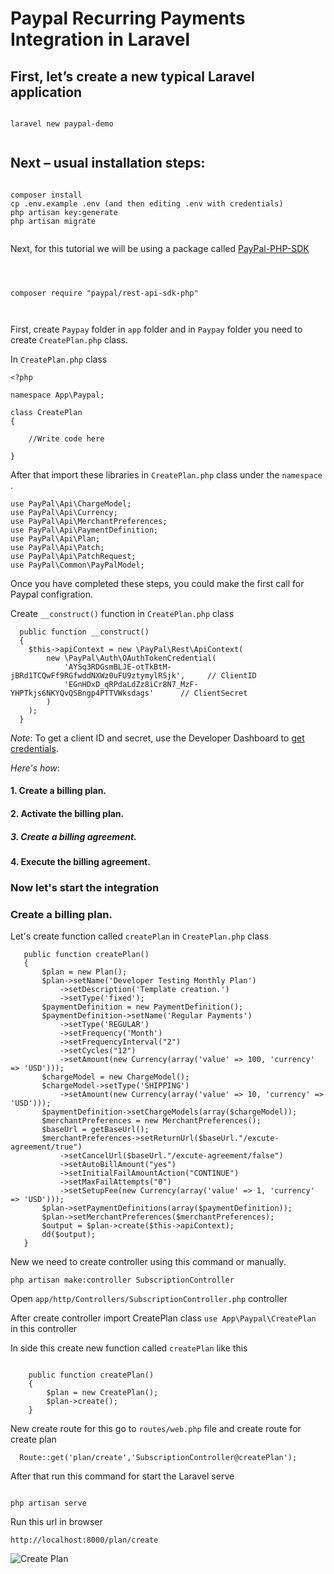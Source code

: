 
# Paypal Recurring Payments Integration in Laravel
  
## First, let’s create a new typical Laravel application

```

laravel new paypal-demo


```

## Next – usual installation steps:

```

composer install
cp .env.example .env (and then editing .env with credentials)
php artisan key:generate
php artisan migrate


```


Next, for this tutorial we will be using a package called [PayPal-PHP-SDK](https://github.com/paypal/PayPal-PHP-SDK/wiki/Installation-Composer)


```

  

composer require "paypal/rest-api-sdk-php"

  

```

First, create ``` Paypay ``` folder in ``` app ``` folder and in ``` Paypay ``` folder you need to create ``` CreatePlan.php ``` class.

In ``` CreatePlan.php ``` class

```
<?php 

namespace App\Paypal;

class CreatePlan
{

    //Write code here

}
```
After that import these libraries in ``` CreatePlan.php ``` class under the ``` namespace ``` .

```
use PayPal\Api\ChargeModel;
use PayPal\Api\Currency;
use PayPal\Api\MerchantPreferences;
use PayPal\Api\PaymentDefinition;
use PayPal\Api\Plan;
use PayPal\Api\Patch;
use PayPal\Api\PatchRequest;
use PayPal\Common\PayPalModel;

```

Once you have completed these steps, you could make the first call for Paypal configration.


Create ``` __construct() ``` function in ``` CreatePlan.php ``` class 

```
  public function __construct()
  {
    $this->apiContext = new \PayPal\Rest\ApiContext(
        new \PayPal\Auth\OAuthTokenCredential(
            'AYSq3RDGsmBLJE-otTkBtM-jBRd1TCQwFf9RGfwddNXWz0uFU9ztymylRSjk',     // ClientID
            'EGnHDxD_qRPdaLdZz8iCr8N7_MzF-YHPTkjs6NKYQvQSBngp4PTTVWksdags'      // ClientSecret
        )
    );
  }

```

*Note*: To get a client ID and secret, use the Developer Dashboard to [get credentials](https://developer.paypal.com/docs/api/overview/#get-credentials).

*Here's how*:
#### 1. Create a billing plan.
#### 2. Activate the billing plan.
##### 3. Create a billing agreement.
#### 4. Execute the billing agreement.

### Now let's start the integration

### Create a billing plan.

Let's create function called ``` createPlan ``` in ``` CreatePlan.php ``` class 

 ```
    public function createPlan()
    {
        $plan = new Plan();
        $plan->setName('Developer Testing Monthly Plan')
            ->setDescription('Template creation.')
            ->setType('fixed');
        $paymentDefinition = new PaymentDefinition();
        $paymentDefinition->setName('Regular Payments')
            ->setType('REGULAR')
            ->setFrequency('Month')
            ->setFrequencyInterval("2")
            ->setCycles("12")
            ->setAmount(new Currency(array('value' => 100, 'currency' => 'USD')));
        $chargeModel = new ChargeModel();
        $chargeModel->setType('SHIPPING')
            ->setAmount(new Currency(array('value' => 10, 'currency' => 'USD')));
        $paymentDefinition->setChargeModels(array($chargeModel));
        $merchantPreferences = new MerchantPreferences();
        $baseUrl = getBaseUrl();
        $merchantPreferences->setReturnUrl($baseUrl."/excute-agreement/true")
            ->setCancelUrl($baseUrl."/excute-agreement/false")
            ->setAutoBillAmount("yes")
            ->setInitialFailAmountAction("CONTINUE")
            ->setMaxFailAttempts("0")
            ->setSetupFee(new Currency(array('value' => 1, 'currency' => 'USD')));
        $plan->setPaymentDefinitions(array($paymentDefinition));
        $plan->setMerchantPreferences($merchantPreferences);
        $output = $plan->create($this->apiContext);
        dd($output);
    }

 ```


New we need to create controller using this command or manually.

```
php artisan make:controller SubscriptionController

```

Open ```app/http/Controllers/SubscriptionController.php``` controller

After create controller import CreatePlan class ``` use App\Paypal\CreatePlan  ``` in this controller

In side this create new function called ``` createPlan ``` like this

```

    public function createPlan()
    {
        $plan = new CreatePlan();
        $plan->create();
    }

```

New create route for this go to ``` routes/web.php ``` file and create route for create plan 

```
  Route::get('plan/create','SubscriptionController@createPlan');

```

After that run this command for start the Laravel serve

```

php artisan serve

```
Run this url in browser
```
http://localhost:8000/plan/create

```

![Create Plan](https://ibb.co/xGrzc7j)